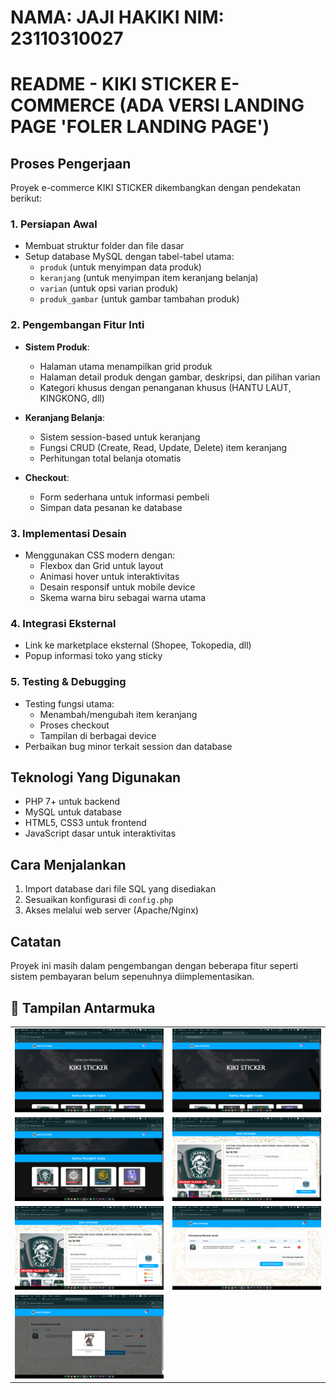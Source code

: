 # NAMA: JAJI HAKIKI NIM: 23110310027

# README - KIKI STICKER E-COMMERCE (ADA VERSI LANDING PAGE 'FOLER LANDING PAGE')

## Proses Pengerjaan
Proyek e-commerce KIKI STICKER dikembangkan dengan pendekatan berikut:

### 1. Persiapan Awal
- Membuat struktur folder dan file dasar
- Setup database MySQL dengan tabel-tabel utama:
  - `produk` (untuk menyimpan data produk)
  - `keranjang` (untuk menyimpan item keranjang belanja)
  - `varian` (untuk opsi varian produk)
  - `produk_gambar` (untuk gambar tambahan produk)

### 2. Pengembangan Fitur Inti
- **Sistem Produk**:
  - Halaman utama menampilkan grid produk
  - Halaman detail produk dengan gambar, deskripsi, dan pilihan varian
  - Kategori khusus dengan penanganan khusus (HANTU LAUT, KINGKONG, dll)

- **Keranjang Belanja**:
  - Sistem session-based untuk keranjang
  - Fungsi CRUD (Create, Read, Update, Delete) item keranjang
  - Perhitungan total belanja otomatis

- **Checkout**:
  - Form sederhana untuk informasi pembeli
  - Simpan data pesanan ke database

### 3. Implementasi Desain
- Menggunakan CSS modern dengan:
  - Flexbox dan Grid untuk layout
  - Animasi hover untuk interaktivitas
  - Desain responsif untuk mobile device
  - Skema warna biru sebagai warna utama

### 4. Integrasi Eksternal
- Link ke marketplace eksternal (Shopee, Tokopedia, dll)
- Popup informasi toko yang sticky

### 5. Testing & Debugging
- Testing fungsi utama:
  - Menambah/mengubah item keranjang
  - Proses checkout
  - Tampilan di berbagai device
- Perbaikan bug minor terkait session dan database

## Teknologi Yang Digunakan
- PHP 7+ untuk backend
- MySQL untuk database
- HTML5, CSS3 untuk frontend
- JavaScript dasar untuk interaktivitas

## Cara Menjalankan
1. Import database dari file SQL yang disediakan
2. Sesuaikan konfigurasi di `config.php`
3. Akses melalui web server (Apache/Nginx)

## Catatan
Proyek ini masih dalam pengembangan dengan beberapa fitur seperti sistem pembayaran belum sepenuhnya diimplementasikan.

<h2>📸 Tampilan Antarmuka</h2>

<table>
  <tr>
    <td><img src="ss/Screenshot%20(189).png" width="400"/></td>
    <td><img src="ss/Screenshot%20(190).png" width="400"/></td>
  </tr>
  <tr>
    <td><img src="ss/Screenshot%20(191).png" width="400"/></td>
    <td><img src="ss/Screenshot%20(192).png" width="400"/></td>
  </tr>
  <tr>
    <td><img src="ss/Screenshot%20(193).png" width="400"/></td>
    <td><img src="ss/Screenshot%20(194).png" width="400"/></td>
  </tr>
  <tr>
    <td><img src="ss/Screenshot%20(195).png" width="400"/></td>
    <td></td>
  </tr>
</table>

